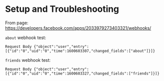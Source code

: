 Setup and Troubleshooting
===

From page: https://developers.facebook.com/apps/2033979273403321/webhooks/

`about` webhook test:

`Request Body {"object":"user","entry":[{"id":"0","uid":"0","time":1600603307,"changed_fields":["about"]}]}`

`friends` webhook test:

`Request Body {"object":"user","entry":[{"id":"0","uid":"0","time":1600603327,"changed_fields":["friends"]}]}`